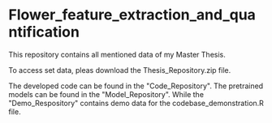 # Flower_feature_extraction_and_quantification
 This repository contains all mentioned data of my Master Thesis. 
 
 To access set data, pleas download the Thesis_Repository.zip file.

 The developed code can be found in the "Code_Repository". 
 The pretrained models can be found in the "Model_Repository".
 While the "Demo_Respository" contains demo data for the codebase_demonstration.R file. 
